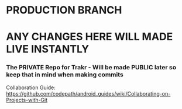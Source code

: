 # PRODUCTION BRANCH
# ANY CHANGES HERE WILL MADE LIVE INSTANTLY



### The PRIVATE Repo for Trakr - Will be made PUBLIC later so keep that in mind when making commits

Collaboration Guide: 
https://github.com/codepath/android_guides/wiki/Collaborating-on-Projects-with-Git
